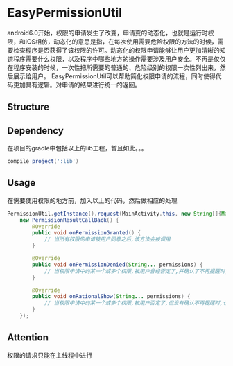 # EasyPermissionUtil
android6.0开始，权限的申请发生了改变，申请变的动态化，也就是运行时权限，和iOS相仿，动态化的意思是指，在每次使用需要危险权限的方法的时候，需要检查程序是否获得了该权限的许可。动态化的权限申请能够让用户更加清晰的知道程序需要什么权限，以及程序中哪些地方的操作需要涉及用户安全。不再是仅仅在程序安装的时候，一次性把所需要的普通的、危险级别的权限一次性列出来，然后展示给用户。
EasyPermissionUtil可以帮助简化权限申请的流程，同时使得代码更加具有逻辑。对申请的结果进行统一的返回。

## Structure

## Dependency
在项目的gradle中包括以上的lib工程，暂且如此。。。
``` gradle
compile project(':lib')
```
## Usage
在需要使用权限的地方前，加入以上的代码，然后做相应的处理
``` java
PermissionUtil.getInstance().request(MainActivity.this, new String[]{Manifest.permission.READ_CALENDAR}, mRequestCode,
    new PermissionResultCallBack() {
        @Override
        public void onPermissionGranted() {
            // 当所有权限的申请被用户同意之后,该方法会被调用
        }

        @Override
        public void onPermissionDenied(String... permissions) {
            // 当权限申请中的某一个或多个权限,被用户曾经否定了,并确认了不再提醒时,也就是权限的申请窗口不能再弹出时,该方法将会被调用
        }

        @Override
        public void onRationalShow(String... permissions) {
            // 当权限申请中的某一个或多个权限,被用户否定了,但没有确认不再提醒时,也就是权限窗口申请时,但被否定了之后,该方法将会被调用.
        }
    });
```
## Attention
权限的请求只能在主线程中进行
